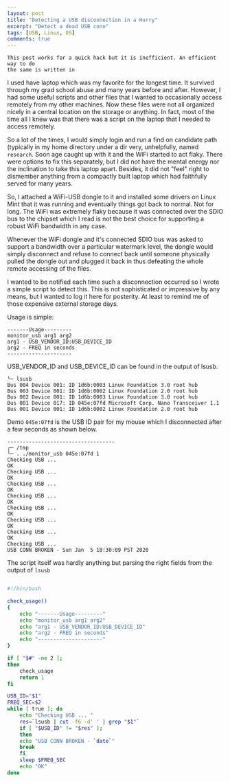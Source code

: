 ```yaml
---
layout: post
title: "Detecting a USB disconnection in a Hurry"
excerpt: "Detect a dead USB conn"
tags: [USB, Linux, OS]
comments: true
---
```

```
This post works for a quick hack but it is inefficient. An efficient way to do
the same is written in 
```
I used have laptop which was my favorite for the longest time. It survived
through my grad school abuse and many years before and after. However, I had
some useful scripts and other files that I wanted to occasionally access
remotely from my other machines. Now these files were not all organized nicely
in a central location on the storage or anything. In fact, most of the time all
I knew was that there was a script on the laptop that I needed to access
remotely.

So a lot of the times, I would simply login and run a find on candidate path
(typically in my home directory under a dir very, unhelpfully, named
`research`. Soon age caught up with it and the WiFi started to act flaky. There
were options to fix this separately, but I did not have the mental energy nor
the inclination to take this laptop apart. Besides, it did not "feel" right to
dismember anything from a compactly built laptop which had faithfully served for
many years.

So, I attached a WiFi-USB dongle to it and installed some drivers on Linux Mint
that it was running and eventually things got back to normal. Not for long. The
WiFi was extremely flaky because it was connected over the SDIO bus to the
chipset which I read is not the best choice for supporting a robust WiFi
bandwidth in any case.

Whenever the WiFi dongle and it's connected SDIO bus was asked to support a
bandwidth over a particular watermark level, the dongle would simply disconnect
and refuse to connect back until someone physically pulled the dongle out and
plugged it back in thus defeating the whole remote accessing of the files.

I wanted to be notified each time such a disconnection occurred so I wrote a
simple script to detect this. This is not sophisticated or impressive by any
means, but I wanted to log it here for posterity. At least to remind me of those
expensive external storage days.

Usage is simple:
```
-------Usage---------
monitor_usb arg1 arg2
arg1 - USB_VENDOR_ID:USB_DEVICE_ID
arg2 - FREQ in seconds
---------------------
```

USB_VENDOR_ID and USB_DEVICE_ID can be found in the output of lsusb.
```
╰─ lsusb
Bus 004 Device 001: ID 1d6b:0003 Linux Foundation 3.0 root hub
Bus 003 Device 001: ID 1d6b:0002 Linux Foundation 2.0 root hub
Bus 002 Device 001: ID 1d6b:0003 Linux Foundation 3.0 root hub
Bus 001 Device 017: ID 045e:07fd Microsoft Corp. Nano Transceiver 1.1
Bus 001 Device 001: ID 1d6b:0002 Linux Foundation 2.0 root hub
```

Demo ``045e:07fd`` is the USB ID pair for my mouse which I disconnected after a few seconds as shown below.

```
-----------------------------------
╭─ /tmp
╰─ . ./monitor_usb 045e:07fd 1
Checking USB ...
OK
Checking USB ...
OK
Checking USB ...
OK
Checking USB ...
OK
Checking USB ...
OK
Checking USB ...
OK
Checking USB ...
OK
Checking USB ...
USB CONN BROKEN - Sun Jan  5 18:30:09 PST 2020

```

The script itself was hardly anything but parsing the right fields from the
output of ``lsusb``

```bash

#!/bin/bash

check_usage()
{
    echo "-------Usage---------"
    echo "monitor_usb arg1 arg2"
    echo "arg1 - USB_VENDOR_ID:USB_DEVICE_ID"
    echo "arg2 - FREQ in seconds"
    echo "---------------------"
}

if [ "$#" -ne 2 ];
then
    check_usage
    return 1
fi

USB_ID="$1"
FREQ_SEC=$2
while [ true ]; do
    echo "Checking USB ... "
    res=`lsusb | cut -f6 -d' ' | grep "$1"`
    if [ "$USB_ID" != "$res" ];
    then
	echo "USB CONN BROKEN - `date`"
	break
    fi
    sleep $FREQ_SEC
    echo "OK"
done

```
